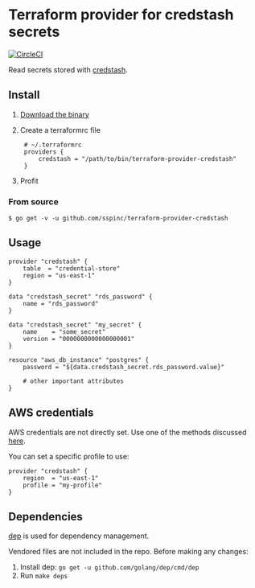 # Terraform provider for credstash secrets

[![CircleCI](https://circleci.com/gh/sspinc/terraform-provider-credstash.svg?style=svg)](https://circleci.com/gh/sspinc/terraform-provider-credstash)

Read secrets stored with [credstash][credstash].

## Install

1. [Download the binary][provider_binary]
2. Create a terraformrc file

        # ~/.terraformrc
        providers {
            credstash = "/path/to/bin/terraform-provider-credstash"
        }
3. Profit

### From source

    $ go get -v -u github.com/sspinc/terraform-provider-credstash

## Usage

```hcl
provider "credstash" {
    table  = "credential-store"
    region = "us-east-1"
}

data "credstash_secret" "rds_password" {
    name = "rds_password"
}

data "credstash_secret" "my_secret" {
    name    = "some_secret"
    version = "0000000000000000001"
}

resource "aws_db_instance" "postgres" {
    password = "${data.credstash_secret.rds_password.value}"

    # other important attributes
}
```

## AWS credentials

AWS credentials are not directly set. Use one of the methods discussed
[here][awscred].

You can set a specific profile to use:

```hcl
provider "credstash" {
    region  = "us-east-1"
    profile = "my-profile"
}
```

## Dependencies

[dep][] is used for dependency management.

Vendored files are not included in the repo. Before making any changes:

1. Install dep: `go get -u github.com/golang/dep/cmd/dep`
2. Run `make deps`

[credstash]: https://github.com/fugue/credstash
[awscred]: https://github.com/aws/aws-sdk-go#configuring-credentials
[provider_binary]: https://github.com/sspinc/terraform-provider-credstash/releases/latest
[dep]: https://github.com/golang/dep
